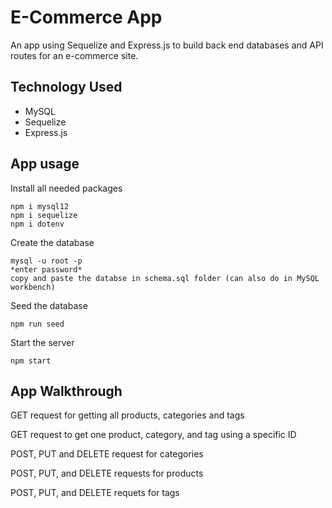 # E-Commerce App

An app using Sequelize and Express.js to build back end databases and API routes for an e-commerce site.


## Technology Used
* MySQL 
* Sequelize
* Express.js


## App usage
Install all needed packages 
```
npm i mysql12
npm i sequelize
npm i dotenv
```
Create the database
```
mysql -u root -p
*enter password*
copy and paste the databse in schema.sql folder (can also do in MySQL workbench)
```
Seed the database 
```
npm run seed
```

Start the server   
```
npm start
```


## App Walkthrough

GET request for getting all products, categories and tags



GET request to get one product, category, and tag using a specific ID


POST, PUT and DELETE request for categories


POST, PUT, and DELETE requests for products


POST, PUT, and DELETE requets for tags
